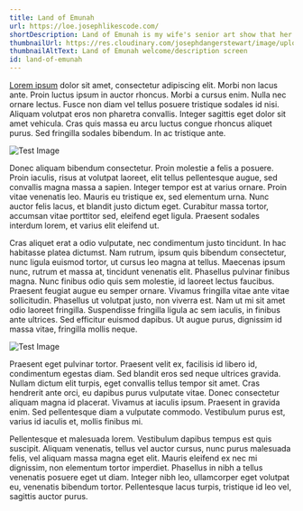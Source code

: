 ```yaml
---
title: Land of Emunah
url: https://loe.josephlikescode.com/
shortDescription: Land of Emunah is my wife's senior art show that her and her partner had to move online. I was responsible for the digital implementation of their design.
thumbnailUrl: https://res.cloudinary.com/josephdangerstewart/image/upload/c_scale,q_auto:good,w_500/v1613421760/joseph-likes-code/land-of-emunah/land-of-emunah-thumbnail.png
thumbnailAltText: Land of Emunah welcome/description screen
id: land-of-emunah
---
```


[Lorem ipsum](http://google.com) dolor sit amet, consectetur adipiscing elit. Morbi non lacus ante. Proin luctus ipsum in auctor rhoncus. Morbi a cursus enim. Nulla nec ornare lectus. Fusce non diam vel tellus posuere tristique sodales id nisi. Aliquam volutpat eros non pharetra convallis. Integer sagittis eget dolor sit amet vehicula. Cras quis massa eu arcu luctus congue rhoncus aliquet purus. Sed fringilla sodales bibendum. In ac tristique ante.

![Test Image](https://picsum.photos/485/300)

Donec aliquam bibendum consectetur. Proin molestie a felis a posuere. Proin iaculis, risus at volutpat laoreet, elit tellus pellentesque augue, sed convallis magna massa a sapien. Integer tempor est at varius ornare. Proin vitae venenatis leo. Mauris eu tristique ex, sed elementum urna. Nunc auctor felis lacus, et blandit justo dictum eget. Curabitur massa tortor, accumsan vitae porttitor sed, eleifend eget ligula. Praesent sodales interdum lorem, et varius elit eleifend ut.

Cras aliquet erat a odio vulputate, nec condimentum justo tincidunt. In hac habitasse platea dictumst. Nam rutrum, ipsum quis bibendum consectetur, nunc ligula euismod tortor, ut cursus leo magna at tellus. Maecenas ipsum nunc, rutrum et massa at, tincidunt venenatis elit. Phasellus pulvinar finibus magna. Nunc finibus odio quis sem molestie, id laoreet lectus faucibus. Praesent feugiat augue eu semper ornare. Vivamus fringilla vitae ante vitae sollicitudin. Phasellus ut volutpat justo, non viverra est. Nam ut mi sit amet odio laoreet fringilla. Suspendisse fringilla ligula ac sem iaculis, in finibus ante ultrices. Sed efficitur euismod dapibus. Ut augue purus, dignissim id massa vitae, fringilla mollis neque.

![Test Image](https://picsum.photos/485/300)

Praesent eget pulvinar tortor. Praesent velit ex, facilisis id libero id, condimentum egestas diam. Sed blandit eros sed neque ultrices gravida. Nullam dictum elit turpis, eget convallis tellus tempor sit amet. Cras hendrerit ante orci, eu dapibus purus vulputate vitae. Donec consectetur aliquam magna id placerat. Vivamus at iaculis ipsum. Praesent in gravida enim. Sed pellentesque diam a vulputate commodo. Vestibulum purus est, varius id iaculis et, mollis finibus mi.

Pellentesque et malesuada lorem. Vestibulum dapibus tempus est quis suscipit. Aliquam venenatis, tellus vel auctor cursus, nunc purus malesuada felis, vel aliquam massa magna eget elit. Mauris eleifend ex nec mi dignissim, non elementum tortor imperdiet. Phasellus in nibh a tellus venenatis posuere eget ut diam. Integer nibh leo, ullamcorper eget volutpat eu, venenatis bibendum tortor. Pellentesque lacus turpis, tristique id leo vel, sagittis auctor purus.
